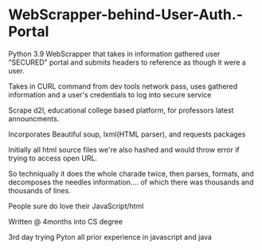 # WebScrapper-behind-User-Auth.-Portal

Python 3.9 WebScrapper that takes in information gathered user "SECURED" portal and submits headers to reference as though it were a user.

Takes in CURL command from dev tools network pass, uses gathered information and a user's credentials to log into secure service

Scrape d2l, educational college based platform, for professors latest announcments. 

Incorporates Beautiful soup, lxml(HTML parser), and requests packages 

Initially all html source files we're also hashed and would throw error if trying to access open URL.

So techniqually it does the whole charade twice, then parses, formats, and decomposes the needles information.... of which there was thousands and thousands of lines. 

People sure do love their JavaScript/html<Divs> 
  
 Written @ 4months into CS degree 
 
 3rd day trying Pyton all prior experience in javascript and java
 
 
